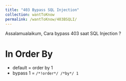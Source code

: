 ```yaml
---
title: "403 Bypass SQL Injection"
collection: wantToKnow
permalink: /wantToKnow/403BSQLI/
---
```


Assalamualaikum, Cara bypass 403 saat SQL Injection ?

# In Order By
- default = order by 1
- bypass 1 = `/*!order*/ /*by*/ 1`
